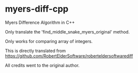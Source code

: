 # myers-diff-cpp
Myers Difference Algorithm in C++

Only translate the 'find_middle_snake_myers_original' method.

Only works for comparing array of integers.

This is directly translated from https://github.com/RobertElderSoftware/roberteldersoftwarediff

All credits went to the original author.
